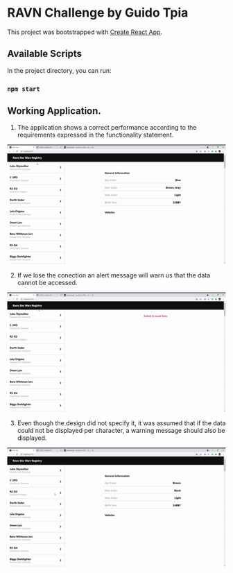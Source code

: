 # RAVN Challenge by Guido Tpia



This project was bootstrapped with [Create React App](https://github.com/facebook/create-react-app).

## Available Scripts

In the project directory, you can run:

### `npm start`




## Working Application.

1. The application shows a correct performance according to the requirements expressed in the functionality statement.


![](RAVN-working.gif)


2. If we lose the conection an alert message will warn us that the data cannot be accessed.


![](RAVN-fail-2.gif)


3. Even though the design did not specify it, it was assumed that if the data could not be displayed per character, a warning message should also be displayed.


![](RAVN-fail-1.gif)
